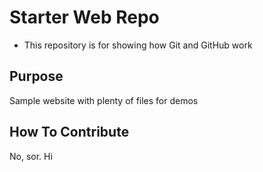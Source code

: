 # Starter Web Repo

- This repository is for showing how Git and GitHub work

## Purpose

Sample website with plenty of files for demos

## How To Contribute

No, sor. Hi
